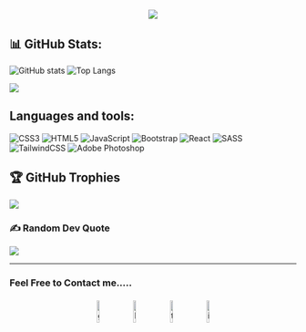 <h1 align="center">
    <img src="https://readme-typing-svg.herokuapp.com/?lines=Hello,+There!+👋;I'm+Mehdi+Keramati;I'm+FrontEnd+Developer;Welcome+to+my+github+page!&center=true&font=roboto&weight=800&duration=3000&pause=1000&height=100&width=500&color=FDC435&size=30">
</h1>

## 📊 GitHub Stats:
![GitHub stats](https://github-readme-stats.vercel.app/api?username=Mehdi0-0Keramati&show_icons=true&hide_title=true&count_private=true&include_all_commits=true&count_private=true&theme=gotham)
![Top Langs](https://github-readme-stats.vercel.app/api/top-langs/?username=Mehdi0-0Keramati&layout=compact&theme=gotham&custom_title=Statistics)  


[![](https://visitcount.itsvg.in/api?id=Mehdi0-0Keramati&icon=0&color=0)](https://visitcount.itsvg.in)


## Languages and tools:
![CSS3](https://img.shields.io/badge/css3-%231572B6.svg?style=for-the-badge&logo=css3&logoColor=white) ![HTML5](https://img.shields.io/badge/html5-%23E34F26.svg?style=for-the-badge&logo=html5&logoColor=white) ![JavaScript](https://img.shields.io/badge/javascript-%23323330.svg?style=for-the-badge&logo=javascript&logoColor=%23F7DF1E) ![Bootstrap](https://img.shields.io/badge/bootstrap-%23563D7C.svg?style=for-the-badge&logo=bootstrap&logoColor=white) ![React](https://img.shields.io/badge/react-%2320232a.svg?style=for-the-badge&logo=react&logoColor=%2361DAFB) ![SASS](https://img.shields.io/badge/SASS-hotpink.svg?style=for-the-badge&logo=SASS&logoColor=white) ![TailwindCSS](https://img.shields.io/badge/tailwindcss-%2338B2AC.svg?style=for-the-badge&logo=tailwind-css&logoColor=white) ![Adobe Photoshop](https://img.shields.io/badge/adobephotoshop-%2331A8FF.svg?style=for-the-badge&logo=adobephotoshop&logoColor=white)





## 🏆 GitHub Trophies
![](https://github-profile-trophy.vercel.app/?username=Mehdi0-0Keramati&theme=nord&no-frame=false&no-bg=true&margin-w=4)

### ✍️ Random Dev Quote
![](https://quotes-github-readme.vercel.app/api?type=horizontal&theme=radical)

---

### Feel Free to Contact me.....

<p align="center">
	<a href="https://github.com/Mehdi0-0Keramati"><img alt="github" width="10%" style="padding:5px" src="https://img.icons8.com/clouds/100/000000/github.png"/></a>
	<a href="https://linkedin.com/in/Mehdi0-0Keramati/"><img alt="linkedin" width="10%" style="padding:5px" src="https://img.icons8.com/clouds/100/000000/linkedin.png"/></a>
	<a href="https://t.me/Mehdi0_0Keramati/"><img alt="telegram" width="10%" style="padding:5px" src="**https://img.icons8.com/clouds/100/000000/telegram.png"/></a>
	<a href="https://instagram.com/Mehdi0_0Keramati/"><img alt="instagram" width="10%" style="padding:5px" src="https://img.icons8.com/clouds/100/000000/instagram.png"/></a>
</p>
